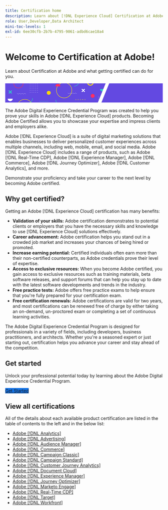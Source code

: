 ```yaml
---
title: Certification home
description: Learn about [!DNL Experience Cloud] Certification at Adobe. Find out what getting certified can do for you.
role: User,Developer,Data Architect
mini-toc-levels: 1
exl-id: 6ee30cfb-2b7b-4795-9061-adbd6cae18a4
---
```

# Welcome to Certification at Adobe!

Learn about Certification at Adobe and what getting certified can do for you.

![Banner](/help/certifications/assets/home_banner_smallwide.png)

The Adobe Digital Experience Credential Program was created to help you prove your skills in Adobe [!DNL Experience Cloud] products. Becoming Adobe Certified allows you to showcase your expertise and impress clients and employers alike.

Adobe [!DNL Experience Cloud] is a suite of digital marketing solutions that enables businesses to deliver personalized customer experiences across multiple channels, including web, mobile, email, and social media. Adobe [!DNL Experience Cloud] includes a range of products, such as Adobe [!DNL Real-Time CDP], Adobe [!DNL Experience Manager], Adobe [!DNL Commerce], Adobe [!DNL Journey Optimizer], Adobe [!DNL Customer Analytics], and more.

Demonstrate your proficiency and take your career to the next level by becoming Adobe certified.


## Why get certified?

Getting an Adobe [!DNL Experience Cloud] certification has many benefits:

* **Validation of your skills:** Adobe certification demonstrates to potential clients or employers that you have the necessary skills and knowledge to use [!DNL Experience Cloud] solutions effectively.
* **Career advancement:** Adobe certification helps you stand out in a crowded job market and increases your chances of being hired or promoted.
* **Increase earning potential:** Certified individuals often earn more than their non-certified counterparts, as Adobe credentials prove their level of expertise.
* **Access to exclusive resources:** When you become Adobe certified, you gain access to exclusive resources such as training materials, beta software releases, and support forums that can help you stay up to date with the latest software developments and trends in the industry.
* **Free practice tests:** Adobe offers free practice exams to help ensure that you're fully prepared for your certification exam.
* **Free certification renewals:** Adobe certifications are valid for two years, and most certifications can be renewed free of charge by either taking an on-demand, un-proctored exam or completing a set of continuous learning activities.

The Adobe Digital Experience Credential Program is designed for professionals in a variety of fields, including developers, business practitioners, and architects. Whether you're a seasoned expert or just starting out, certification helps you advance your career and stay ahead of the competition.

## Get started

Unlock your professional potential today by learning about the Adobe Digital Experience Credential Program. 

<a href="https://experienceleague.adobe.com/docs/certification/certification/getting-started.html" target="_blank" class="spectrum-Button spectrum-Button--fill spectrum-Button--accent spectrum-Button--sizeM is-margin-bottom-big-big at-element-click-tracking" style="background-color:#1473E6"><span class="spectrum-Button-label has-no-wrap">Get Started</span></a>


## View all certifications

All of the details about each available product certification are listed in the table of contents to the left and in the below list:

* [Adobe [!DNL Analytics]](/help/certifications/aa/aa-overview.md)
* [Adobe [!DNL Advertising]](/help/certifications/aac/aac-overview.md)
* [Adobe [!DNL Audience Manager]](/help/certifications/aam/aam-overview.md)
* [Adobe [!DNL Commerce]](/help/certifications/ac/ac-overview.md)
* [Adobe [!DNL Campaign Classic]](/help/certifications/acc/acc-overview.md)
* [Adobe [!DNL Campaign Standard]](/help/certifications/acs/acs-overview.md)
* [Adobe [!DNL Customer Journey Analytics]](/help/certifications/acja/acja-overview.md)
* [Adobe [!DNL Document Cloud]](/help/certifications/adc/adc-overview.md)
* [Adobe [!DNL Experience Manager]](/help/certifications/aem/aem-overview.md)
* [Adobe [!DNL Journey Optimizer]](/help/certifications/ajo/ajo-overview.md)
* [Adobe [!DNL Marketo Engage]](/help/certifications/ame/ame-overview.md)
* [Adobe [!DNL Real-Time CDP]](/help/certifications/rtcdp/rtcdp-overview.md)
* [Adobe [!DNL Target]](/help/certifications/at/at-overview.md)
* [Adobe [!DNL Workfront]](/help/certifications/aw/aw-overview.md)
